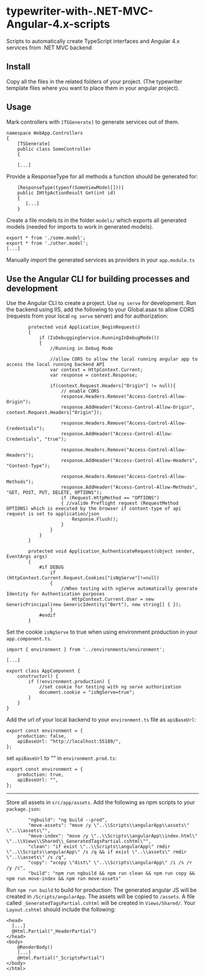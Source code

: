 # typewriter-with-.NET-MVC-Angular-4.x-scripts
Scripts to automatically create TypeScript interfaces and Angular 4.x services from .NET MVC backend
## Install
Copy all the files in the related folders of your project. (The typewriter template files where you want to place them in your angular project).

## Usage
Mark controllers with `[TSGenerate]` to generate services out of them.

```
namespace WebApp.Controllers
{
    [TSGenerate]
    public class SomeController
    {
    
    [...]
```

Provide a ResponseType for all methods a function should be generated for:

```
    [ResponseType(typeof(SomeViewModel[]))]
    public IHttpActionResult Get(int id)
    {
       [...]
    }
```

Create a file models.ts in the folder `models/` which exports all generated models (needed for imports to work in generated models).

```
export * from './some.model';
export * from './other.model';
[...]
```

Manually import the generated services as providers in your `app.module.ts`


## Use the Angular CLI for building processes and development

Use the Angular CLI to create a project.
Use `ng serve` for development. 
Run the backend using IIS, add the following to your Global.asax to allow CORS (requests from your local `ng serve` server) and  for authorization:
```
        protected void Application_BeginRequest()
        {
            if (IsDebuggingService.RunningInDebugMode())
            {
                //Running in Debug Mode

                //allow CORS to allow the local running angular app to access the local running backend API
                var context = HttpContext.Current;
                var response = context.Response;

                if(context.Request.Headers["Origin"] != null){
                    // enable CORS
                    response.Headers.Remove("Access-Control-Allow-Origin");
                    response.AddHeader("Access-Control-Allow-Origin", context.Request.Headers["Origin"]);

                    response.Headers.Remove("Access-Control-Allow-Credentials");
                    response.AddHeader("Access-Control-Allow-Credentials", "true");

                    response.Headers.Remove("Access-Control-Allow-Headers");
                    response.AddHeader("Access-Control-Allow-Headers", "Content-Type");

                    response.Headers.Remove("Access-Control-Allow-Methods");
                    response.AddHeader("Access-Control-Allow-Methods", "GET, POST, PUT, DELETE, OPTIONS");
                    if (Request.HttpMethod == "OPTIONS")
                    { //valide Preflight request (RequestMethod OPTIONS) which is executed by the browser if content-type of api request is set to application/json
                        Response.Flush();
                    }
                }
            }
        }

        protected void Application_AuthenticateRequest(object sender, EventArgs args)
        {
            #if DEBUG
                if (HttpContext.Current.Request.Cookies["isNgServe"]!=null)
                {
                    //When testing with ngServe automatically generate Identity for Authentication purposes
                        HttpContext.Current.User = new GenericPrincipal(new GenericIdentity("Bert"), new string[] { });
                }
            #endif
        }
```

Set the cookie `isNgServe` to true when using environment production in your `app.component.ts`.
```
import { environment } from '../environments/environment';

[...]

export class AppComponent {
    constructor() {
        if (!environment.production) {
            //set cookie for testing with ng serve authorization
            document.cookie = "isNgServe=true";
        }
    }
}

```

Add the url of your local backend to your `environment.ts` file as `apiBaseUrl`:
```
export const environment = {
    production: false,
    apiBaseUrl: "http://localhost:55189/",
};
```
set `apiBaseUrl` to "" in `environment.prod.ts`:
```
export const environment = {
    production: true,
    apiBaseUrl: "",
};
```

<hr />

Store all assets in `src/app/assets`.
Add the following as npm scripts to your `package.json`:
```
        "ngbuild": "ng build --prod",
        "move-assets": "move /y \"..\\Scripts\\angularApp\\assets\" \"..\\assets\"",
        "move-index": "move /y \"..\\Scripts\\angularApp\\index.html\" \"..\\Views\\Shared\\_GeneratedTagsPartial.cshtml\"",
        "clean": "if exist \"..\\Scripts\\angularApp\" rmdir \"..\\Scripts\\angularApp\" /s /q && if exist \"..\\assets\" rmdir \"..\\assets\" /s /q",
        "copy": "xcopy \"dist\" \"..\\Scripts\\angularApp\" /i /s /r /y /c",
        "build": "npm run ngbuild && npm run clean && npm run copy && npm run move-index && npm run move-assets"
```

Run `npm run build` to build for production:
The generated angular JS will be created in `/Scripts/angularApp`.
The assets will be copied to `/assets`.
A file called `_GeneratedTagsPartial.cshtml` will be created in `Views/Shared/`.
Your `Layout.cshtml` should include the following:

```
<head>
  [...]
  @Html.Partial("_HeaderPartial")
</head>
<body>
    @RenderBody()
    [...]
    @Html.Partial("_ScriptsPartial")
</body>
</html>
```



